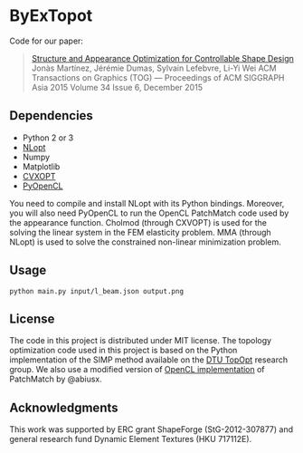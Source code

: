 ByExTopot
=========

Code for our paper:

> [Structure and Appearance Optimization for Controllable Shape Design][1]
> Jonàs Martínez, Jérémie Dumas, Sylvain Lefebvre, Li-Yi Wei
> ACM Transactions on Graphics (TOG) — Proceedings of ACM SIGGRAPH Asia 2015
> Volume 34 Issue 6, December 2015

[1]: https://sites.google.com/site/jonasmartinezbayona/structure_appearance

Dependencies
------------

- Python 2 or 3
- [NLopt](http://ab-initio.mit.edu/wiki/index.php/NLopt)
- Numpy
- Matplotlib
- [CVXOPT](http://cvxopt.org/)
- [PyOpenCL](https://mathema.tician.de/software/pyopencl/)

You need to compile and install NLopt with its Python bindings. Moreover, you will also need PyOpenCL to run the OpenCL PatchMatch code used by the appearance function. Cholmod (through CXVOPT) is used for the solving the linear system in the FEM elasticity problem. MMA (through NLopt) is used to solve the constrained non-linear minimization problem.


Usage
-----

```
python main.py input/l_beam.json output.png
```


License
-------

The code in this project is distributed under MIT license.
The topology optimization code used in this project is based on the Python implementation of the SIMP method available on the [DTU TopOpt](http://www.topopt.dtu.dk/?q=node/881) research group.
We also use a modified version of [OpenCL implementation](https://github.com/abiusx/CLPatchMatch) of PatchMatch by @abiusx.


Acknowledgments
---------------

This work was supported by ERC grant ShapeForge (StG-2012-307877) and general research fund Dynamic Element Textures (HKU 717112E).
